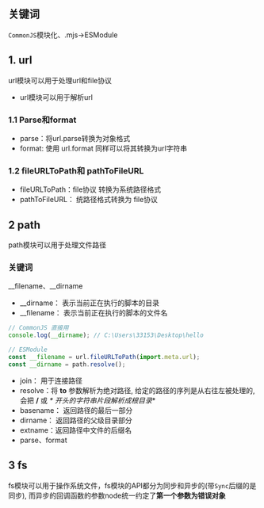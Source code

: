 ## 关键词

`CommonJS`模块化、.mjs->ESModule

## 1. url

url模块可以用于处理url和file协议

- url模块可以用于解析url

### 1.1 Parse和format

- parse：将url.parse转换为对象格式
- format: 使用 url.format 同样可以将其转换为url字符串

### 1.2 fileURLToPath和 pathToFileURL

- fileURLToPath：file协议 转换为系统路径格式
- pathToFileURL： 统路径格式转换为 file协议

## 2 path

path模块可以用于处理文件路径
### 关键词
__filename、__dirname

- __dirname： 表示当前正在执行的脚本的目录
- __filename： 表示当前正在执行的脚本的文件名

```js
// CommonJS 直接用
console.log(__dirname); // C:\Users\33153\Desktop\hello

// ESModule
const __filename = url.fileURLToPath(import.meta.url);
const __dirname = path.resolve();
```

- join： 用于连接路径
- resolve：将 **to** 参数解析为绝对路径, 给定的路径的序列是从右往左被处理的,会把 **/** 或 **\** 开头的字符串片段解析成**根目录**
- basename： 返回路径的最后一部分
- dirname：	返回路径的父级目录部分
- extname：返回路径中文件的后缀名
- parse、format

## 3 fs

fs模块可以用于操作系统文件，fs模块的API都分为同步和异步的(带`Sync`后缀的是同步), 而异步的回调函数的参数node统一约定了**第一个参数为错误对象**